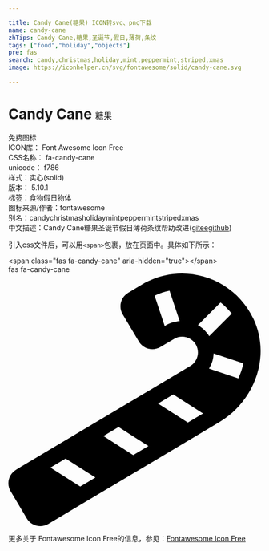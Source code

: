 ```yaml
---

title: Candy Cane(糖果) ICON转svg、png下载
name: candy-cane
zhTips: Candy Cane,糖果,圣诞节,假日,薄荷,条纹
tags: ["food","holiday","objects"]
pre: fas
search: candy,christmas,holiday,mint,peppermint,striped,xmas
image: https://iconhelper.cn/svg/fontawesome/solid/candy-cane.svg

---
```


# Candy Cane  <small style="font-size: 60%;font-weight: 100">糖果</small>


<div class="detail-page">
<p>
<span><span class="badge-success badge">免费图标</span> </span>
<br/>
<span>
ICON库：
<span class="badge-secondary badge">Font Awesome Icon Free</span> 
</span>
<br/>
<span>
CSS名称：
<span class="badge-secondary badge">fa-candy-cane</span> 
</span>
<br/>
<span>
unicode：
<span class="badge-secondary badge">f786</span> 
<copy-btn content='f786' btn-title=""></copy-btn>
<copy-btn :content='String.fromCodePoint(parseInt("f786", 16))' btn-title="复制U"></copy-btn>
</span><br/><span>样式：<span class="badge-light badge">实心(solid)</span></span>
<br/>
<span>
版本：
<span class="badge-secondary badge">5.10.1</span> 
</span><br/><span>标签：<span class="badge-light badge"><router-link to="/tags/food.html">食物</router-link></span><span class="badge-light badge"><router-link to="/tags/holiday.html">假日</router-link></span><span class="badge-light badge"><router-link to="/tags/objects.html">物体</router-link></span></span>
<br/>
<span>图标来源/作者：<span class="badge-light badge">fontawesome</span></span> 
<br/>
<span>别名：<span class="badge-light badge">candy</span><span class="badge-light badge">christmas</span><span class="badge-light badge">holiday</span><span class="badge-light badge">mint</span><span class="badge-light badge">peppermint</span><span class="badge-light badge">striped</span><span class="badge-light badge">xmas</span></span><br/><span class="zh-detail">中文描述：<span class="badge-primary badge">Candy Cane</span><span class="badge-primary badge">糖果</span><span class="badge-primary badge">圣诞节</span><span class="badge-primary badge">假日</span><span class="badge-primary badge">薄荷</span><span class="badge-primary badge">条纹</span><span class="help-link"><span>帮助改进</span>(<a href="https://gitee.com/liuwave/icon-helper/edit/master/json/fontawesome/solid/candy-cane.json" target="_blank" rel="noopener noreferrer">gitee</a><a href="https://github.com/liuwave/icon-helper/edit/master/json/fontawesome/solid/candy-cane.json" target="_blank" rel="noopener noreferrer">github</a></span>)</span><br/>
</p>
</div>
<div class="alert alert-dark">
  <i class="fas fa-candy-cane fa-xs"></i>
  <i class="fas fa-candy-cane fa-sm"></i>
  <i class="fas fa-candy-cane fa-lg"></i>
  <i class="fas fa-candy-cane fa-2x"></i>
  <i class="fas fa-candy-cane fa-3x"></i>
  <i class="fas fa-candy-cane fa-5x"></i>
  <i class="fas fa-candy-cane fa-7x"></i>
</div>
<div>
  <p>引入css文件后，可以用<code>&lt;span&gt;</code>包裹，放在页面中。具体如下所示：    
  </p>
  <div class="alert alert-primary" style="font-size: 14px">
    &lt;span class="fas fa-candy-cane" aria-hidden="true"&gt;&lt;/span&gt;
    <copy-btn content='<span class="fas fa-candy-cane" aria-hidden="true"></span>'></copy-btn>
  </div>
  <div class="alert alert-secondary">
    <i class="fas fa-candy-cane"
    style="font-size: 24px"
    aria-hidden="true"></i> fas fa-candy-cane
    <copy-btn content="fas fa-candy-cane" btn-title="复制图标名称"></copy-btn>
  </div>
</div>
<div id="svg" class="svg-wrap">
<svg xmlns="http://www.w3.org/2000/svg" viewBox="0 0 512 512"><path d="M497.5 92C469.6 33.1 411.8 0 352.4 0c-27.9 0-56.2 7.3-81.8 22.6L243.1 39c-15.2 9.1-20.1 28.7-11 43.9l32.8 54.9c6 10 16.6 15.6 27.5 15.6 5.6 0 11.2-1.5 16.4-4.5l27.5-16.4c5.1-3.1 10.8-4.5 16.4-4.5 10.9 0 21.5 5.6 27.5 15.6 9.1 15.1 4.1 34.8-11 43.9L15.6 397.6c-15.2 9.1-20.1 28.7-11 43.9l32.8 54.9c6 10 16.6 15.6 27.5 15.6 5.6 0 11.2-1.5 16.4-4.5L428.6 301c71.7-42.9 104.6-133.5 68.9-209zm-177.7 13l-2.5 1.5L296.8 45c9.7-4.7 19.8-8.1 30.3-10.2l20.6 61.8c-9.8.8-19.4 3.3-27.9 8.4zM145.9 431.8l-60.5-38.5 30.8-18.3 60.5 38.5-30.8 18.3zm107.5-63.9l-60.5-38.5 30.8-18.3 60.5 38.5-30.8 18.3zM364.3 302l-60.5-38.5 30.8-18.3 60.5 38.5-30.8 18.3zm20.4-197.3l46-46c8.4 6.5 16 14.1 22.6 22.6L407.6 127c-5.7-9.3-13.7-16.9-22.9-22.3zm82.1 107.8l-59.5-19.8c3.2-5.3 5.8-10.9 7.4-17.1 1.1-4.5 1.7-9.1 1.8-13.6l60.4 20.1c-2.1 10.4-5.5 20.6-10.1 30.4z"/></svg>
</div>
<detail full-name='fa-candy-cane'></detail>

<Vssue title="关于“Candy Cane”的评论" />
    
<div><p>更多关于  Fontawesome Icon Free的信息，参见：<a target="_blank" href="https://iconhelper.cn/fontawesome.html">Fontawesome Icon Free</a>
</p></div>
